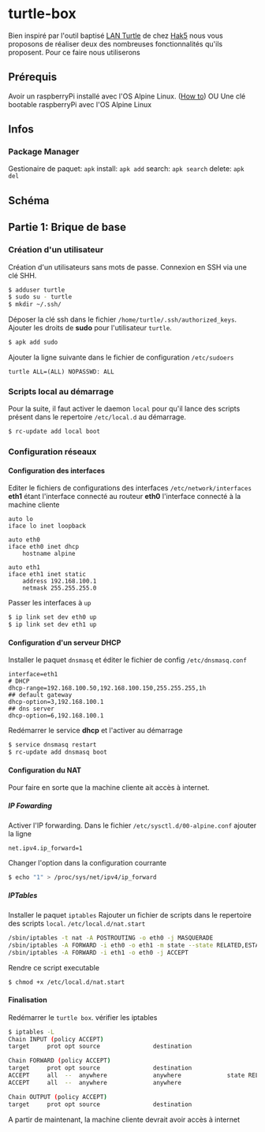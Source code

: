 # turtle-box
Bien inspiré par l'outil baptisé [LAN Turtle](https://hakshop.com/collections/lan-turtle/products/lan-turtle?variant=3862428037) de chez [Hak5](https://www.hak5.org/) nous vous proposons de réaliser deux des nombreuses fonctionnalités qu'ils proposent. Pour ce faire nous utiliserons

## Prérequis
Avoir un raspberryPi installé avec l'OS Alpine Linux. ([How to](https://github.com/Lunik/alpine-live-usb))
OU
Une clé bootable raspberryPi avec l'OS Alpine Linux

## Infos
### Package Manager
Gestionaire de paquet: `apk`
install: `apk add`
search: `apk search`
delete: `apk del`

## Schéma

## Partie 1: Brique de base
### Création d'un utilisateur
Création d'un utilisateurs sans mots de passe. Connexion en SSH via une clé SHH.
```sh
$ adduser turtle
$ sudo su - turtle
$ mkdir ~/.ssh/
```
Déposer la clé ssh dans le fichier `/home/turtle/.ssh/authorized_keys`.
Ajouter les droits de **sudo** pour l'utilisateur `turtle`.
```sh
$ apk add sudo
```
Ajouter la ligne suivante dans le fichier de configuration `/etc/sudoers`
```text
turtle ALL=(ALL) NOPASSWD: ALL
```

### Scripts local au démarrage
Pour la suite, il faut activer le daemon `local` pour qu'il lance des scripts présent dans le repertoire `/etc/local.d` au démarrage.
```sh
$ rc-update add local boot
```

### Configuration réseaux
#### Configuration des interfaces
Editer le fichiers de configurations des interfaces `/etc/network/interfaces`
**eth1** étant l'interface connecté au routeur
**eth0** l'interface connecté à la machine cliente 
```text
auto lo
iface lo inet loopback

auto eth0
iface eth0 inet dhcp
	hostname alpine

auto eth1
iface eth1 inet static
	address 192.168.100.1
	netmask 255.255.255.0
```
Passer les interfaces à `up`
```sh
$ ip link set dev eth0 up
$ ip link set dev eth1 up
```

#### Configuration d'un serveur DHCP
Installer le paquet `dnsmasq` et éditer le fichier de config `/etc/dnsmasq.conf`
```text
interface=eth1
# DHCP
dhcp-range=192.168.100.50,192.168.100.150,255.255.255,1h
## default gateway
dhcp-option=3,192.168.100.1
## dns server
dhcp-option=6,192.168.100.1
```
Redémarrer le service **dhcp** et l'activer au démarrage
```sh
$ service dnsmasq restart
$ rc-update add dnsmasq boot
```

#### Configuration du NAT
Pour faire en sorte que la machine cliente ait accès à internet.
##### IP Fowarding
Activer l'IP forwarding. Dans le fichier `/etc/sysctl.d/00-alpine.conf` ajouter la ligne
```text
net.ipv4.ip_forward=1
```
Changer l'option dans la configuration courrante
```sh
$ echo "1" > /proc/sys/net/ipv4/ip_forward
```

##### IPTables
Installer le paquet `iptables`
Rajouter un fichier de scripts dans le repertoire des scripts `local`.
`/etc/local.d/nat.start`
```sh
/sbin/iptables -t nat -A POSTROUTING -o eth0 -j MASQUERADE
/sbin/iptables -A FORWARD -i eth0 -o eth1 -m state --state RELATED,ESTABLISHED -j ACCEPT
/sbin/iptables -A FORWARD -i eth1 -o eth0 -j ACCEPT
```
Rendre ce script executable
```sh
$ chmod +x /etc/local.d/nat.start
```

#### Finalisation
Redémarrer le `turtle box`.
vérifier les iptables
```sh
$ iptables -L
Chain INPUT (policy ACCEPT)
target     prot opt source               destination         

Chain FORWARD (policy ACCEPT)
target     prot opt source               destination         
ACCEPT     all  --  anywhere             anywhere             state RELATED,ESTABLISHED
ACCEPT     all  --  anywhere             anywhere            

Chain OUTPUT (policy ACCEPT)
target     prot opt source               destination
```
A partir de maintenant, la machine cliente devrait avoir accès à internet
